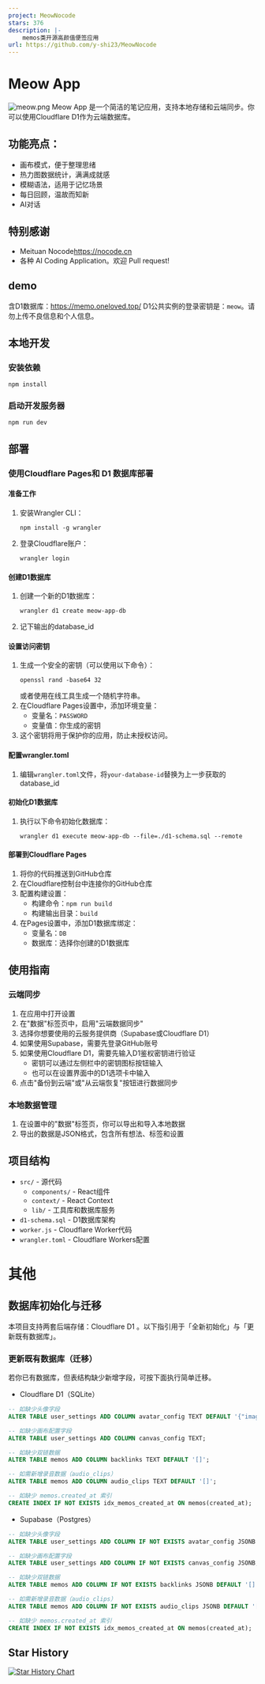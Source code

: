 ```yaml
---
project: MeowNocode
stars: 376
description: |-
    memos类开源高颜值便签应用
url: https://github.com/y-shi23/MeowNocode
---
```


# Meow App
![meow.png](https://pic.oneloved.top/2025-08/meow_1754197450654.png)
Meow App 是一个简洁的笔记应用，支持本地存储和云端同步。你可以使用Cloudflare D1作为云端数据库。

## 功能亮点：
- 画布模式，便于整理思绪
- 热力图数据统计，满满成就感
- 模糊语法，适用于记忆场景
- 每日回顾，温故而知新
- AI对话

## 特别感谢
- Meituan Nocode<https://nocode.cn>
- 各种 AI Coding Application。欢迎 Pull request!

## demo

含D1数据库：https://memo.oneloved.top/
D1公共实例的登录密钥是：`meow`。请勿上传不良信息和个人信息。


## 本地开发
### 安装依赖
```
npm install
```

### 启动开发服务器
```
npm run dev
```

## 部署

### 使用Cloudflare Pages和 D1 数据库部署

#### 准备工作
1. 安装Wrangler CLI：
   ```
   npm install -g wrangler
   ```
2. 登录Cloudflare账户：
   ```
   wrangler login
   ```

#### 创建D1数据库
1. 创建一个新的D1数据库：
   ```
   wrangler d1 create meow-app-db
   ```
2. 记下输出的database_id

#### 设置访问密钥
1. 生成一个安全的密钥（可以使用以下命令）：
   ```
   openssl rand -base64 32
   ```
   或者使用在线工具生成一个随机字符串。
2. 在Cloudflare Pages设置中，添加环境变量：
   - 变量名：`PASSWORD`
   - 变量值：你生成的密钥
3. 这个密钥将用于保护你的应用，防止未授权访问。

#### 配置wrangler.toml
1. 编辑`wrangler.toml`文件，将`your-database-id`替换为上一步获取的database_id

#### 初始化D1数据库
1. 执行以下命令初始化数据库：
   ```
   wrangler d1 execute meow-app-db --file=./d1-schema.sql --remote
   ```

#### 部署到Cloudflare Pages
1. 将你的代码推送到GitHub仓库
2. 在Cloudflare控制台中连接你的GitHub仓库
3. 配置构建设置：
   - 构建命令：`npm run build`
   - 构建输出目录：`build`
4. 在Pages设置中，添加D1数据库绑定：
   - 变量名：`DB`
   - 数据库：选择你创建的D1数据库

## 使用指南

### 云端同步
1. 在应用中打开设置
2. 在"数据"标签页中，启用"云端数据同步"
3. 选择你想要使用的云服务提供商（Supabase或Cloudflare D1）
4. 如果使用Supabase，需要先登录GitHub账号
5. 如果使用Cloudflare D1，需要先输入D1鉴权密钥进行验证
   - 密钥可以通过左侧栏中的密钥图标按钮输入
   - 也可以在设置界面中的D1选项卡中输入
6. 点击"备份到云端"或"从云端恢复"按钮进行数据同步

### 本地数据管理
1. 在设置中的"数据"标签页，你可以导出和导入本地数据
2. 导出的数据是JSON格式，包含所有想法、标签和设置

## 项目结构
- `src/` - 源代码
  - `components/` - React组件
  - `context/` - React Context
  - `lib/` - 工具库和数据库服务
- `d1-schema.sql` - D1数据库架构
- `worker.js` - Cloudflare Worker代码
- `wrangler.toml` - Cloudflare Workers配置

# 其他
## 数据库初始化与迁移

本项目支持两套后端存储：Cloudflare D1 。以下指引用于「全新初始化」与「更新既有数据库」。


### 更新既有数据库（迁移）

若你已有数据库，但表结构缺少新增字段，可按下面执行简单迁移。

- Cloudflare D1（SQLite）

```sql
-- 如缺少头像字段
ALTER TABLE user_settings ADD COLUMN avatar_config TEXT DEFAULT '{"imageUrl":""}';

-- 如缺少画布配置字段
ALTER TABLE user_settings ADD COLUMN canvas_config TEXT;

-- 如缺少双链数据
ALTER TABLE memos ADD COLUMN backlinks TEXT DEFAULT '[]';

-- 如需新增录音数据（audio_clips）
ALTER TABLE memos ADD COLUMN audio_clips TEXT DEFAULT '[]';

-- 如缺少 memos.created_at 索引
CREATE INDEX IF NOT EXISTS idx_memos_created_at ON memos(created_at);
```

- Supabase（Postgres）

```sql
-- 如缺少头像字段
ALTER TABLE user_settings ADD COLUMN IF NOT EXISTS avatar_config JSONB DEFAULT '{"imageUrl":""}'::jsonb;

-- 如缺少画布配置字段
ALTER TABLE user_settings ADD COLUMN IF NOT EXISTS canvas_config JSONB;

-- 如缺少双链数据
ALTER TABLE memos ADD COLUMN IF NOT EXISTS backlinks JSONB DEFAULT '[]'::jsonb;

-- 如需新增录音数据（audio_clips）
ALTER TABLE memos ADD COLUMN IF NOT EXISTS audio_clips JSONB DEFAULT '[]'::jsonb;

-- 如缺少 memos.created_at 索引
CREATE INDEX IF NOT EXISTS idx_memos_created_at ON memos(created_at);
```

## Star History

[![Star History Chart](https://api.star-history.com/svg?repos=y-shi23/MeowNocode&type=Date)](https://www.star-history.com/#y-shi23/MeowNocode&Date)
